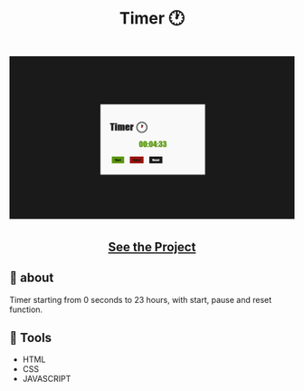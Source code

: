 <h1 align=" center"> 
    Timer 🕐
</h1>

<h1>
    <img src="timer.png">
</h1>

<h2 align="center">
    <a href="https://matheusnlourenco.github.io/project-pizzaria/">See the Project</a>
</h2>
<h2>🚨 about</h2>

Timer starting from 0 seconds to 23 hours, with start, pause and reset function.

<h2>🔨 Tools</h2>

- HTML
- CSS
- JAVASCRIPT
